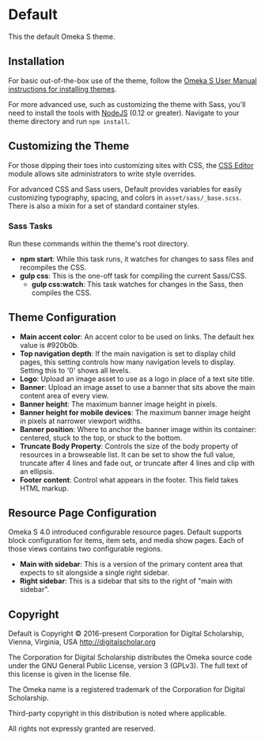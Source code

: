 # Default

This the default Omeka S theme.

## Installation

For basic out-of-the-box use of the theme, follow the [Omeka S User Manual instructions for installing themes](https://omeka.org/s/docs/user-manual/sites/site_theme/#installing-themes). 

For more advanced use, such as customizing the theme with Sass, you'll need to install the tools with [NodeJS](https://nodejs.org/en/) (0.12 or greater). Navigate to your theme directory and run `npm install`.

## Customizing the Theme

For those dipping their toes into customizing sites with CSS, the [CSS Editor](https://omeka.org/s/modules/CSSEditor/) module allows site administrators to write style overrides.

For advanced CSS and Sass users, Default provides variables for easily customizing typography, spacing, and colors in `asset/sass/_base.scss`. There is also a mixin for a set of standard container styles.

### Sass Tasks

Run these commands within the theme's root directory.

* **npm start**: While this task runs, it watches for changes to sass files and recompiles the CSS.
* **gulp css**: This is the one-off task for compiling the current Sass/CSS.
  * **gulp css:watch**: This task watches for changes in the Sass, then compiles the CSS.

## Theme Configuration

* **Main accent color**: An accent color to be used on links. The default hex value is #920b0b.
* **Top navigation depth**: If the main navigation is set to display child pages, this setting controls how many navigation levels to display. Setting this to '0' shows all levels.
* **Logo**: Upload an image asset to use as a logo in place of a text site title.
* **Banner**: Upload an image asset to use a banner that sits above the main content area of every view.
* **Banner height**: The maximum banner image height in pixels.
* **Banner height for mobile devices**: The maximum banner image height in pixels at narrower viewport widths.
* **Banner position**: Where to anchor the banner image within its container: centered, stuck to the top, or stuck to the bottom.
* **Truncate Body Property**: Controls the size of the body property of resources in a browseable list. It can be set to show the full value, truncate after 4 lines and fade out, or truncate after 4 lines and clip with an ellipsis.
* **Footer content**: Control what appears in the footer. This field takes HTML markup.

## Resource Page Configuration

Omeka S 4.0 introduced configurable resource pages. Default supports block configuration for items, item sets, and media show pages. Each of those views contains two configurable regions.

* **Main with sidebar**: This is a version of the primary content area that expects to sit alongside a single right sidebar.
* **Right sidebar**: This is a sidebar that sits to the right of "main with sidebar".

## Copyright
Default is Copyright © 2016-present Corporation for Digital Scholarship, Vienna, Virginia, USA http://digitalscholar.org

The Corporation for Digital Scholarship distributes the Omeka source code
under the GNU General Public License, version 3 (GPLv3). The full text
of this license is given in the license file.

The Omeka name is a registered trademark of the Corporation for Digital Scholarship.

Third-party copyright in this distribution is noted where applicable.

All rights not expressly granted are reserved.
